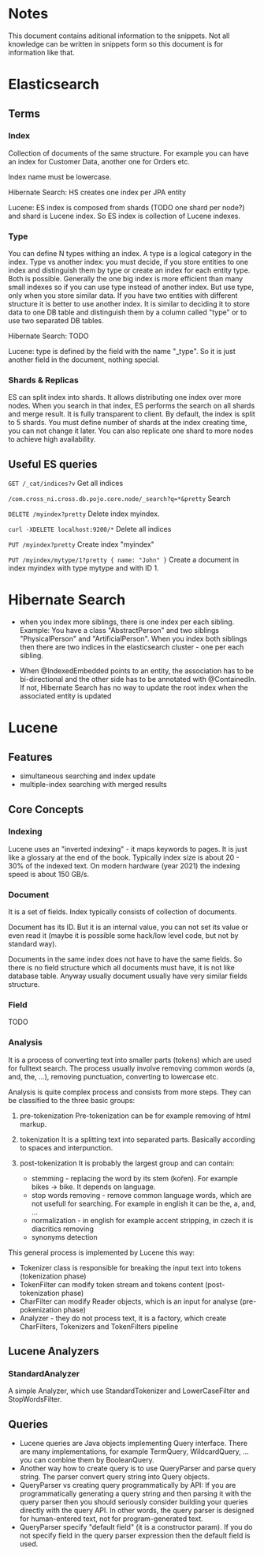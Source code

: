 Notes
==================
This document contains aditional information to the snippets. Not all knowledge
can be written in snippets form so this document is for information like that.


Elasticsearch
========================

Terms
-------------------

### Index
Collection of documents of the same structure. For example you can have an
index for Customer Data, another one for Orders etc.

Index name must be lowercase.

Hibernate Search: HS creates one index per JPA entity

Lucene: ES index is composed from shards (TODO one shard per node?) and shard is
Lucene index. So ES index is collection of Lucene indexes.

### Type
You can define N types withing an index. A type is a logical category in the index.
Type vs another index: you must decide, if you store entities to one index and
distinguish them by type or create an index for each entity type. Both is possible.
Generally the one big index is more efficient than many small indexes so if you
can use type instead of another index. But use type, only when you store similar
data. If you have two entities with different structure it is better to use
another index. It is similar to deciding it to store data to one DB table and
distinguish them by a column called "type" or to use two separated DB tables.

Hibernate Search: TODO

Lucene: type is defined by the field with the name "_type". So it is just
another field in the document, nothing special.

### Shards & Replicas
ES can split index into shards. It allows distributing one index over more nodes.
When you search in that index, ES performs the search on all shards and merge
result. It is fully transparent to client.
By default, the index is split to 5 shards. You must define number of shards at
the index creating time, you can not change it later.
You can also replicate one shard to more nodes to achieve high availability.

Useful ES queries
--------------------------------
`GET /_cat/indices?v`
Get all indices

`/com.cross_ni.cross.db.pojo.core.node/_search?q=*&pretty`
Search

`DELETE /myindex?pretty`
Delete index myindex.

`curl -XDELETE localhost:9200/*`
Delete all indices

`PUT /myindex?pretty`
Create index "myindex"

`PUT /myindex/mytype/1?pretty
{
name: "John"
}`
Create a document in index myindex with type mytype and with ID 1.


Hibernate Search
==========================
* when you index more siblings, there is one index per each sibling. Example:
  You have a class "AbstractPerson" and two siblings "PhysicalPerson" and
  "ArtificialPerson". When you index both siblings then there are two
  indices in the elasticsearch cluster - one per each sibling.
  
* When @IndexedEmbedded points to an entity, the association has to be
  bi-directional and the other side has to be annotated with @ContainedIn.
  If not, Hibernate Search has no way to update the root index when the
  associated entity is updated


Lucene
================

Features
----------------
* simultaneous searching and index update
* multiple-index searching with merged results

Core Concepts
-----------------
### Indexing
Lucene uses an "inverted indexing" - it maps keywords to pages. It is just like a glossary at the end of the book.
Typically index size is about 20 - 30% of the indexed text. On modern hardware (year 2021) the indexing speed is
about 150 GB/s.

### Document
It is a set of fields. Index typically consists of collection of documents.

Document has its ID. But it is an internal value, you can not set its value or even read it (maybe it is possible some hack/low level code, but not by standard way).

Documents in the same index does not have to have the same fields. So there is no
field structure which all documents must have, it is not like database table. Anyway
usually document usually have very similar fields structure.

### Field
TODO

### Analysis
It is a process of converting text into smaller parts (tokens) which are used for fulltext search. The process
usually involve removing common words (a, and, the, ...), removing punctuation, converting to lowercase etc.

Analysis is quite complex process and consists from more steps. They can be classified to the three basic groups:

1. pre-tokenization
Pre-tokenization can be for example removing of html markup.

2. tokenization
It is a splitting text into separated parts. Basically according to spaces and interpunction.

3. post-tokenization
It is probably the largest group and can contain:
    * stemming - replacing the word by its stem (kořen). For example bikes -> bike. It depends on language.
    * stop words removing - remove common language words, which are not usefull for searching. For example in english
      it can be the, a, and, ...
    * normalization - in english for example accent stripping, in czech it is diacritics removing
    * synonyms detection

This general process is implemented by Lucene this way:
* Tokenizer class is responsible for breaking the input text into tokens (tokenization phase)
* TokenFilter can modify token stream and tokens content (post-tokenization phase)
* CharFilter can modify Reader objects, which is an input for analyse (pre-pokenization phase)
* Analyzer - they do not process text, it is a factory, which create CharFilters, Tokenizers and
  TokenFilters pipeline

Lucene Analyzers
--------------------------

### StandardAnalyzer
A simple Analyzer, which use StandardTokenizer and LowerCaseFilter and StopWordsFilter.

Queries
------------------
* Lucene queries are Java objects implementing Query interface. There are many
implementations, for example
TermQuery, WildcardQuery, ... you can combine them by BooleanQuery.
* Another way how to create query is to use QueryParser and parse query string. The parser convert
query string into Query objects.
* QueryParser vs creating query programmatically by API: If you are programmatically generating a query string
  and then parsing it with the query parser then you should seriously consider building your queries directly
  with the query API. In other words, the query parser is designed for human-entered text, 
  not for program-generated text.
* QueryParser specify "default field" (it is a constructor param). If you do not specify field in the
  query parser expression then the default field is used.
